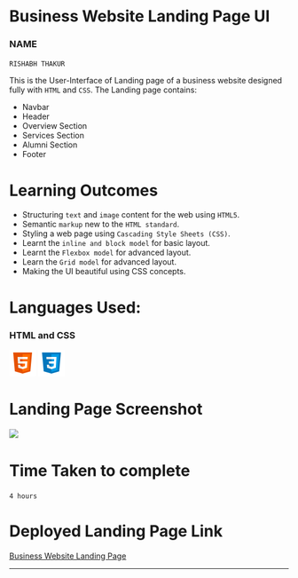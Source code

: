 # Business Website Landing Page UI

### NAME

`RISHABH THAKUR`

This is the User-Interface of Landing page of a business website designed fully with `HTML` and `CSS`. The Landing page contains:

- Navbar
- Header
- Overview Section
- Services Section
- Alumni Section
- Footer

# Learning Outcomes

- Structuring `text` and `image` content for the web using `HTML5`.
- Semantic `markup` new to the `HTML standard`.
- Styling a web page using `Cascading Style Sheets (CSS)`.
- Learnt the `inline and block model` for basic layout.
- Learnt the `Flexbox model` for advanced layout.
- Learn the `Grid model` for advanced layout.
- Making the UI beautiful using CSS concepts.

# Languages Used:

### HTML and CSS

![HTML](./readme-icons/html.png)
![CSS](./readme-icons/css.png)

# Landing Page Screenshot

![](./assets/screencapture-127-0-0-1-5500-index-html-2022-07-27-22_17_01.png)

# Time Taken to complete

`4 hours`

# Deployed Landing Page Link

[Business Website Landing Page](https://business-websiteui.netlify.app/)

---
